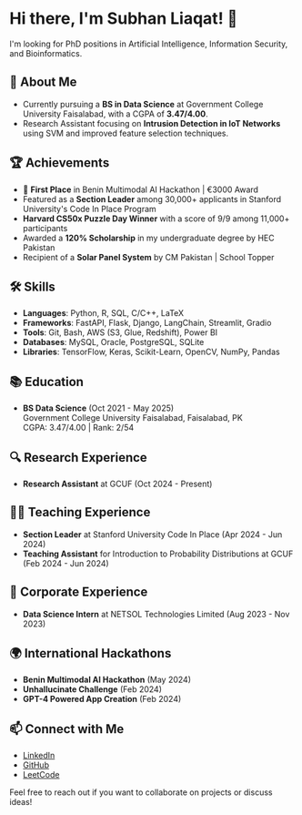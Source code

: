 # Hi there, I'm Subhan Liaqat! 👋

I'm looking for PhD positions in Artificial Intelligence, Information Security, and Bioinformatics.

## 🌱 About Me
- Currently pursuing a **BS in Data Science** at Government College University Faisalabad, with a CGPA of **3.47/4.00**.
- Research Assistant focusing on **Intrusion Detection in IoT Networks** using SVM and improved feature selection techniques.

## 🏆 Achievements
- 🥇 **First Place** in Benin Multimodal AI Hackathon | €3000 Award
- Featured as a **Section Leader** among 30,000+ applicants in Stanford University's Code In Place Program
- **Harvard CS50x Puzzle Day Winner** with a score of 9/9 among 11,000+ participants
- Awarded a **120% Scholarship** in my undergraduate degree by HEC Pakistan
- Recipient of a **Solar Panel System** by CM Pakistan | School Topper

## 🛠️ Skills
- **Languages**: Python, R, SQL, C/C++, LaTeX
- **Frameworks**: FastAPI, Flask, Django, LangChain, Streamlit, Gradio
- **Tools**: Git, Bash, AWS (S3, Glue, Redshift), Power BI
- **Databases**: MySQL, Oracle, PostgreSQL, SQLite
- **Libraries**: TensorFlow, Keras, Scikit-Learn, OpenCV, NumPy, Pandas

## 📚 Education
- **BS Data Science** (Oct 2021 - May 2025)  
  Government College University Faisalabad, Faisalabad, PK  
  CGPA: 3.47/4.00 | Rank: 2/54

## 🔍 Research Experience
- **Research Assistant** at GCUF (Oct 2024 - Present)
 
## 🧑‍🏫 Teaching Experience
- **Section Leader** at Stanford University Code In Place (Apr 2024 - Jun 2024)
- **Teaching Assistant** for Introduction to Probability Distributions at GCUF (Feb 2024 - Jun 2024)
 
## 💼 Corporate Experience
- **Data Science Intern** at NETSOL Technologies Limited (Aug 2023 - Nov 2023)

## 🌍 International Hackathons
- **Benin Multimodal AI Hackathon** (May 2024)
- **Unhallucinate Challenge** (Feb 2024)
- **GPT-4 Powered App Creation** (Feb 2024)

## 📫 Connect with Me
- [LinkedIn](https://www.linkedin.com/in/subhan-liaqat)
- [GitHub](https://github.com/subhan-liaqat)
- [LeetCode](https://leetcode.com/subhanliaqat)

Feel free to reach out if you want to collaborate on projects or discuss ideas!
